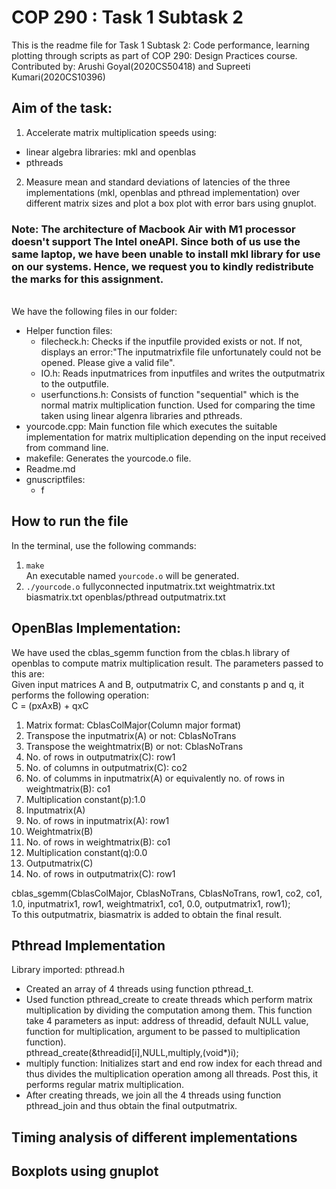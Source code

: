 # COP 290 : Task 1 Subtask 2

This is the readme file for Task 1 Subtask 2: Code performance, learning plotting through scripts as part of COP 290: Design Practices course.<br/>
Contributed by: Arushi Goyal(2020CS50418) and Supreeti Kumari(2020CS10396)

## Aim of the task:

1. Accelerate matrix multiplication speeds using:
* linear algebra libraries: mkl and openblas
* pthreads

2. Measure mean and standard deviations of latencies of the three implementations (mkl, openblas and pthread implementation) over
 different matrix sizes and plot a box plot with error bars using gnuplot.
 
### Note: The architecture of Macbook Air with M1 processor doesn't support The Intel oneAPI. Since both of us use the same laptop, we have been unable to install mkl library for use on our systems. Hence, we request you to kindly redistribute the marks for this assignment. 
<br/>
We have the following files in our folder:<br\>

* Helper function files:
  * filecheck.h: Checks if the inputfile provided exists or not. If not, displays an error:"The inputmatrixfile file unfortunately could not be opened. Please give a valid file".
  * IO.h: Reads inputmatrices from inputfiles and writes the outputmatrix to the outputfile.
  * userfunctions.h: Consists of function "sequential" which is the normal matrix multiplication function. Used for comparing the time taken using linear algenra libraries and pthreads.
* yourcode.cpp: Main function file which executes the suitable implementation for matrix multiplication depending on the input received from command line.
* makefile: Generates the yourcode.o file.
* Readme.md
* gnuscriptfiles:
  * f

## How to run the file
In the terminal, use the following commands:
<br/>
1. ``` make ```<br/>
An executable named ``` yourcode.o ``` will be generated.
3. ``` ./yourcode.o ``` fullyconnected inputmatrix.txt weightmatrix.txt biasmatrix.txt openblas/pthread outputmatrix.txt<br/>

## OpenBlas Implementation:

We have used the cblas_sgemm function from the cblas.h library of openblas to compute matrix multiplication result. The parameters passed to this are:<br/>
Given input matrices A and B, outputmatrix C, and constants p and q, it performs the following operation:<br/>
C = (pxAxB) + qxC
1. Matrix format: CblasColMajor(Column major format)
2. Transpose the inputmatrix(A) or not: CblasNoTrans
3. Transpose the weightmatrix(B) or not: CblasNoTrans
4. No. of rows in outputmatrix(C): row1
5. No. of columns in outputmatrix(C): co2
6. No. of columms in inputmatrix(A) or equivalently no. of rows in weightmatrix(B): co1
7. Multiplication constant(p):1.0
8. Inputmatrix(A)
9. No. of rows in inputmatrix(A): row1
10. Weightmatrix(B)
11. No. of rows in weightmatrix(B): co1
12. Multiplication constant(q):0.0
13. Outputmatrix(C)
14. No. of rows in outputmatrix(C): row1<br/>

cblas_sgemm(CblasColMajor, CblasNoTrans, CblasNoTrans, row1, co2, co1, 1.0, inputmatrix1, row1, weightmatrix1, co1, 0.0, outputmatrix1, row1);<br/>
To this outputmatrix, biasmatrix is added to obtain the final result.

## Pthread Implementation
 Library imported: pthread.h
 
* Created an array of 4 threads using function pthread_t.
* Used function pthread_create to create threads which perform matrix multiplication by dividing the computation among them. This function take 4 parameters as input: address of threadid, default NULL value, function for multiplication, argument to be passed to multiplication function).<br/>
pthread_create(&threadid[i],NULL,multiply,(void*)i);
* multiply function: Initializes start and end row index for each thread and thus divides the multiplication operation among all threads. Post this, it performs regular matrix multiplication.
* After creating threads, we join all the 4 threads using function pthread_join and thus obtain the final outputmatrix.

## Timing analysis of different implementations


## Boxplots using gnuplot





